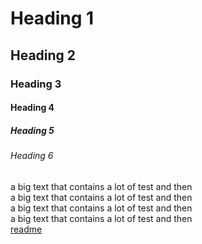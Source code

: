 # Heading 1
## Heading 2
### Heading 3
#### Heading 4
##### Heading 5
###### Heading 6
a big text that contains a lot of test and then   
a big text that contains a lot of test and then   
a big text that contains a lot of test and then  
a big text that contains a lot of test and then  
[readme](https://github.com/juancolchete/tutorials/blob/main/README.md)
